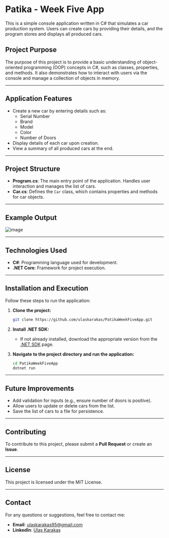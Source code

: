# Patika - Week Five App

This is a simple console application written in C# that simulates a car production system. Users can create cars by providing their details, and the program stores and displays all produced cars.

## Project Purpose

The purpose of this project is to provide a basic understanding of object-oriented programming (OOP) concepts in C#, such as classes, properties, and methods. It also demonstrates how to interact with users via the console and manage a collection of objects in memory.

---

## Application Features

- Create a new car by entering details such as:
  - Serial Number
  - Brand
  - Model
  - Color
  - Number of Doors
- Display details of each car upon creation.
- View a summary of all produced cars at the end.

---

## Project Structure

- **Program.cs**: The main entry point of the application. Handles user interaction and manages the list of cars.
- **Car.cs**: Defines the `Car` class, which contains properties and methods for car objects.

---

## Example Output

![image](https://github.com/user-attachments/assets/e3bfa44b-6d33-4c51-957e-398409e78073)

---

## Technologies Used

- **C#**: Programming language used for development.
- **.NET Core**: Framework for project execution.

---

## Installation and Execution

Follow these steps to run the application:

1. **Clone the project:**
   ```bash
   git clone https://github.com/ulaskarakas/PatikaWeekFiveApp.git
   ```
2. **Install .NET SDK:**
   - If not already installed, download the appropriate version from the [.NET SDK](https://dotnet.microsoft.com/download) page.

3. **Navigate to the project directory and run the application:**
   ```bash
   cd PatikaWeekFiveApp
   dotnet run
   ```

---

## Future Improvements

- Add validation for inputs (e.g., ensure number of doors is positive).
- Allow users to update or delete cars from the list.
- Save the list of cars to a file for persistence.

---

## Contributing
To contribute to this project, please submit a **Pull Request** or create an **Issue**.

---

## License
This project is licensed under the MIT License.

---

## Contact
For any questions or suggestions, feel free to contact me:
- **Email**: [ulaskarakas95@gmail.com](mailto:ulaskarakas95@gmail.com)
- **LinkedIn**: [Ulaş Karakaş](https://www.linkedin.com/in/ulas-karakas/)
